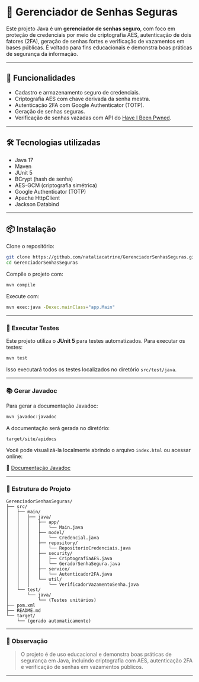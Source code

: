 # 🔐 Gerenciador de Senhas Seguras

Este projeto Java é um **gerenciador de senhas seguro**, com foco em proteção de credenciais por meio de criptografia AES, autenticação de dois fatores (2FA), geração de senhas fortes e verificação de vazamentos em bases públicas. É voltado para fins educacionais e demonstra boas práticas de segurança da informação.

---

## 🚀 Funcionalidades

- Cadastro e armazenamento seguro de credenciais.
- Criptografia AES com chave derivada da senha mestra.
- Autenticação 2FA com Google Authenticator (TOTP).
- Geração de senhas seguras.
- Verificação de senhas vazadas com API do [Have I Been Pwned](https://haveibeenpwned.com/).

---

## 🛠️ Tecnologias utilizadas

- Java 17
- Maven
- JUnit 5
- BCrypt (hash de senha)
- AES-GCM (criptografia simétrica)
- Google Authenticator (TOTP)
- Apache HttpClient
- Jackson Databind

---

## 📦 Instalação

Clone o repositório:

```bash
git clone https://github.com/nataliacatrine/GerenciadorSenhasSeguras.git
cd GerenciadorSenhasSeguras
```

Compile o projeto com:

```bash
mvn compile
```

Execute com:

```bash
mvn exec:java -Dexec.mainClass="app.Main"
```

---

### 🧪 Executar Testes

Este projeto utiliza o **JUnit 5** para testes automatizados. Para executar os testes:

```bash
mvn test
```

Isso executará todos os testes localizados no diretório `src/test/java`.

---

### 📚 Gerar Javadoc

Para gerar a documentação Javadoc:

```bash
mvn javadoc:javadoc
```

A documentação será gerada no diretório:

```
target/site/apidocs
```

Você pode visualizá-la localmente abrindo o arquivo `index.html` ou acessar online:

📄 [Documentação Javadoc](https://nataliacatrine.github.io/GerenciadorSenhasSeguras/javadoc/)

---

### 📁 Estrutura do Projeto

```
GerenciadorSenhasSeguras/
├── src/
│   ├── main/
│   │   ├── java/
│   │   │   ├── app/
│   │   │   │   └── Main.java
│   │   │   ├── model/
│   │   │   │   └── Credencial.java
│   │   │   ├── repository/
│   │   │   │   └── RepositorioCredenciais.java
│   │   │   ├── security/
│   │   │   │   ├── CriptografiaAES.java
│   │   │   │   └── GeradorSenhaSegura.java
│   │   │   ├── service/
│   │   │   │   └── Autenticador2FA.java
│   │   │   └── util/
│   │   │       └── VerificadorVazamentoSenha.java
│   └── test/
│       └── java/
│           └── (Testes unitários)
├── pom.xml
├── README.md
└── target/
    └── (gerado automaticamente)
```

---

### 📝 Observação

> O projeto é de uso educacional e demonstra boas práticas de segurança em Java, incluindo criptografia com AES, autenticação 2FA e verificação de senhas em vazamentos públicos.

---
